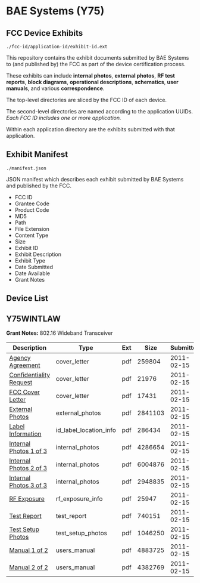 # BAE Systems (Y75)
## FCC Device Exhibits

```
./fcc-id/application-id/exhibit-id.ext
```

This repository contains the exhibit documents submitted by BAE Systems to (and published by) the FCC as part of the device certification process.

These exhibits can include **internal photos**, **external photos**, **RF test reports**, **block diagrams**, **operational descriptions**, **schematics**, **user manuals**, and various **correspondence**.

The top-level directories are sliced by the FCC ID of each device.

The second-level directories are named according to the application UUIDs. *Each FCC ID includes one or more application.*

Within each application directory are the exhibits submitted with that application. 

## Exhibit Manifest

```
./manifest.json
```

JSON manifest which describes each exhibit submitted by BAE Systems and published by the FCC.

- FCC ID
- Grantee Code
- Product Code
- MD5
- Path
- File Extension
- Content Type
- Size
- Exhibit ID
- Exhibit Description
- Exhibit Type
- Date Submitted
- Date Available
- Grant Notes

## Device List
## Y75WINTLAW
**Grant Notes:** 802.16 Wideband Transceiver

| Description | Type | Ext | Size | Submitted | Available |
| ----------- | ---- | --- | ---- | --------- | --------- |
| [Agency Agreement](Y75WINTLAW/e3c8be08c7e77582d9510bc05be2e76b/1416946.pdf) | cover_letter | pdf | 259804 | 2011-02-15 | 2011-02-15 |
| [Confidentiality Request](Y75WINTLAW/e3c8be08c7e77582d9510bc05be2e76b/1416948.pdf) | cover_letter | pdf | 21976 | 2011-02-15 | 2011-02-15 |
| [FCC Cover Letter](Y75WINTLAW/e3c8be08c7e77582d9510bc05be2e76b/1416949.pdf) | cover_letter | pdf | 17431 | 2011-02-15 | 2011-02-15 |
| [External Photos](Y75WINTLAW/e3c8be08c7e77582d9510bc05be2e76b/1416947.pdf) | external_photos | pdf | 2841103 | 2011-02-15 | 2011-02-15 |
| [Label Information](Y75WINTLAW/e3c8be08c7e77582d9510bc05be2e76b/1416951.pdf) | id_label_location_info | pdf | 286434 | 2011-02-15 | 2011-02-15 |
| [Internal Photos 1 of 3](Y75WINTLAW/e3c8be08c7e77582d9510bc05be2e76b/1416950.pdf) | internal_photos | pdf | 4286654 | 2011-02-15 | 2011-02-15 |
| [Internal Photos 2 of 3](Y75WINTLAW/e3c8be08c7e77582d9510bc05be2e76b/1416959.pdf) | internal_photos | pdf | 6004876 | 2011-02-15 | 2011-02-15 |
| [Internal Photos 3 of 3](Y75WINTLAW/e3c8be08c7e77582d9510bc05be2e76b/1416960.pdf) | internal_photos | pdf | 2948835 | 2011-02-15 | 2011-02-15 |
| [RF Exposure](Y75WINTLAW/e3c8be08c7e77582d9510bc05be2e76b/1416953.pdf) | rf_exposure_info | pdf | 25947 | 2011-02-15 | 2011-02-15 |
| [Test Report](Y75WINTLAW/e3c8be08c7e77582d9510bc05be2e76b/1416955.pdf) | test_report | pdf | 740151 | 2011-02-15 | 2011-02-15 |
| [Test Setup Photos](Y75WINTLAW/e3c8be08c7e77582d9510bc05be2e76b/1416954.pdf) | test_setup_photos | pdf | 1046250 | 2011-02-15 | 2011-02-15 |
| [Manual 1 of 2](Y75WINTLAW/e3c8be08c7e77582d9510bc05be2e76b/1416952.pdf) | users_manual | pdf | 4883725 | 2011-02-15 | 2011-02-15 |
| [Manual 2 of 2](Y75WINTLAW/e3c8be08c7e77582d9510bc05be2e76b/1416961.pdf) | users_manual | pdf | 4382769 | 2011-02-15 | 2011-02-15 |
